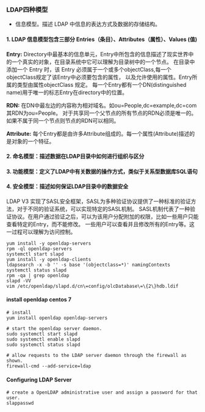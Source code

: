 ### LDAP四种模型
- 信息模型。描述 LDAP 中信息的表达方式及数据的存储结构。

#### 1. LDAP 信息模型包含三部分 Entries（条目）、Attributes（属性）、Values (值)

**Entry:** Directory中最基本的信息单元，Entry中所包含的信息描述了现实世界中的一个真实的对象，在目录系统中它可以理解为目录树中的一个节点。
在目录中添加一个 Entry 时，该 Entry 必须属于一个或多个objectClass,每一个objectClass规定了该Entry中必须要包含的属性，
以及允许使用的属性。Entry所属的类型由属性objectClass 规定。
每一个Entry都有一个DN(distinguished name)用于唯一的标志Entry在directory中的位置。

**RDN:** 在DN中最左边的内容称为相对域名。如ou=People,dc=example,dc=com其RDN为ou=People。
对于共享同一个父节点的所有节点的RDN必须是唯一的。如果不属于同一个节点则节点的RDN可以相同。

**Attribute:** 每个Entry都是由许多Attribute组成的。每一个属性(Attribute)描述的是对象的一个特征。

#### 2. 命名模型：描述数据在LDAP目录中如何进行组织与区分

#### 3. 功能模型：定义了LDAP中有关数据的操作方式，类似于关系型数据库SQL语句

#### 4. 安全模型：描述如何保证LDAP目录中的数据安全

LDAP V3 实现了SASL安全框架，SASL为多种验证协议提供了一种标准的验证方法，对于不同的验证系统，可以实现特定的SASL机制。
SASL机制代表了一种验证协议。在用户通过验证之后，可以为该用户分配附加的权限，比如一些用户只能查看特定的Entry，而不能修改。
一些用户可以查看并且修改所有的Entry等。这一过程可以理解为访问控制。

```
yum install -y openldap-servers
rpm -ql openldap-servers
systemctl start slapd
yum install -y openldap-clients
ldapsearch -x -b '' -s base '(objectclass=*)' namingContexts
systemctl status slapd
rpm -qa | grep openldap
slapd -VV
vim /etc/openldap/slapd.d/cn\=config/olcDatabase\=\{2\}hdb.ldif
```

#### install openldap centos 7

```
# install
yum install openldap openldap-servers

# start the openldap server daemon.
sudo systemctl start slapd
sudo systemctl enable slapd
sudo systemctl status slapd

# allow requests to the LDAP server daemon through the firewall as shown.
firewall-cmd --add-service=ldap
```

#### Configuring LDAP Server

```
# create a OpenLDAP administrative user and assign a password for that user.
slappasswd

```




